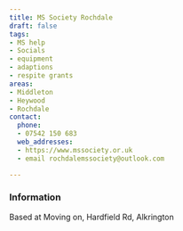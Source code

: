 ```yaml
---
title: MS Society Rochdale
draft: false
tags:
- MS help
- Socials
- equipment
- adaptions
- respite grants
areas:
- Middleton
- Heywood
- Rochdale
contact:
  phone:
  - 07542 150 683
  web_addresses:
  - https://www.mssociety.or.uk
  - email rochdalemssociety@outlook.com

---
```


### Information

Based at Moving on, Hardfield Rd, Alkrington
